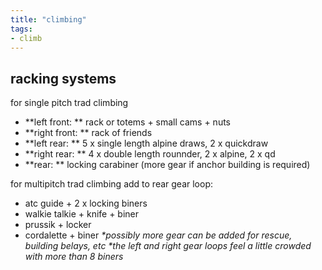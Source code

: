 ```yaml
---
title: "climbing"
tags:
- climb
---
```



## racking systems

for single pitch trad climbing
- **left front: ** rack or totems + small cams + nuts
- **right front: ** rack of friends
- **left rear: ** 5 x single length alpine draws, 2 x quickdraw
- **right rear: ** 4 x double length rounnder, 2 x alpine, 2 x qd
- **rear: ** locking carabiner (more gear if anchor building is required)

for multipitch trad climbing add to rear gear loop: 
- atc guide + 2 x locking biners
- walkie talkie + knife + biner
- prussik + locker
- cordalette + biner
_*possibly more gear can be added for rescue, building belays, etc_
_*the left and right gear loops feel a little crowded with more than 8 biners_